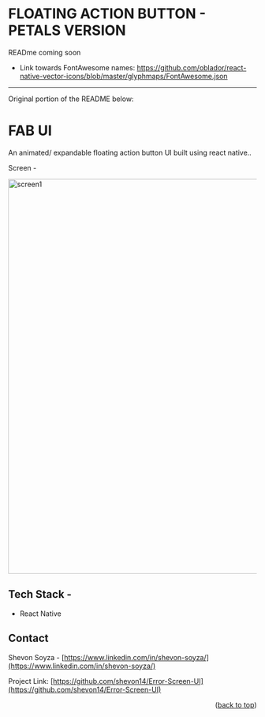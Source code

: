 # **FLOATING ACTION BUTTON - PETALS VERSION**

READme coming soon

- Link towards FontAwesome names:
https://github.com/oblador/react-native-vector-icons/blob/master/glyphmaps/FontAwesome.json

***
Original portion of the README below:
# FAB UI

An animated/ expandable floating action button UI built using react native..

Screen -

<div>
<img src="https://github.com/shevon14/FloatingActionButton-RN/blob/main/thumbnail.png" alt="screen1" width="800"/>
</div>

## Tech Stack -

* React Native

## Contact

Shevon Soyza - [https://www.linkedin.com/in/shevon-soyza/](https://www.linkedin.com/in/shevon-soyza/)

Project Link: [https://github.com/shevon14/Error-Screen-UI](https://github.com/shevon14/Error-Screen-UI)


<p align="right">(<a href="#top">back to top</a>)</p>
